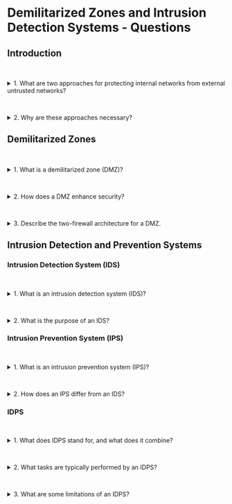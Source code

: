 # Demilitarized Zones and Intrusion Detection Systems - Questions

## Introduction

&nbsp;
<details>
<summary>1. What are two approaches for protecting internal networks from external untrusted networks?</summary>

1. **Demilitarized Zones (DMZ)**  
2. **Intrusion Detection and Prevention Systems (IDPS)**

</details>

&nbsp;
<details>
<summary>2. Why are these approaches necessary?</summary>

They provide additional layers of security and segregation, protecting internal networks from attacks originating from external untrusted networks like the internet.

</details>

## Demilitarized Zones

&nbsp;
<details>
<summary>1. What is a demilitarized zone (DMZ)?</summary>

A DMZ is a part of a network, or a complete network, placed between the internal network and the external untrusted network (e.g., the internet). It provides an additional layer of security by segregating internal resources from external access.

</details>

&nbsp;
<details>
<summary>2. How does a DMZ enhance security?</summary>

* Provides an extra layer of segregation between internal and external networks.  
* Requires attackers to breach multiple firewalls.  
* Restricts routes between private networks and the internet.  
* Ensures only external-facing resources like web servers are accessible to untrusted networks.

</details>

&nbsp;
<details>
<summary>3. Describe the two-firewall architecture for a DMZ.</summary>

1. **Perimeter Firewall:**  
    * Controls traffic between the external untrusted network and the DMZ.  
    * Allows external access to resources within the DMZ.  

2. **Internal Firewall:**  
    * Controls traffic between the internal network and the DMZ.  
    * Prevents external network traffic from accessing the internal network.  

In effect, internal and external networks can communicate with the DMZ but not directly with each other.

</details>

## Intrusion Detection and Prevention Systems

### Intrusion Detection System (IDS)

&nbsp;
<details>
<summary>1. What is an intrusion detection system (IDS)?</summary>

An IDS monitors a network for unusual behavior or suspected incidents, such as violations of security policies, denial of service attacks, malware, or unauthorized access.

</details>

&nbsp;
<details>
<summary>2. What is the purpose of an IDS?</summary>

To identify potential security incidents and log them for analysis, without necessarily taking action to stop the incidents.

</details>

### Intrusion Prevention System (IPS)

&nbsp;
<details>
<summary>1. What is an intrusion prevention system (IPS)?</summary>

An IPS is software that includes all the capabilities of an IDS but also attempts to stop potential incidents, such as blocking access to a resource or IP.

</details>

&nbsp;
<details>
<summary>2. How does an IPS differ from an IDS?</summary>

* **IDS:** Detects and logs incidents without taking action.  
* **IPS:** Detects and actively prevents incidents by blocking access or taking other measures.

</details>

### IDPS

&nbsp;
<details>
<summary>1. What does IDPS stand for, and what does it combine?</summary>

IDPS stands for **Intrusion Detection and Prevention Systems**. It combines the capabilities of both IDS and IPS technologies.

</details>

&nbsp;
<details>
<summary>2. What tasks are typically performed by an IDPS?</summary>

1. **Event Logging:**  
    * Records observed events, which can be logged locally or sent to other systems.  

2. **Alert Notifications:**  
    * Notifies security administrators about critical events via email or user interface messages.  

3. **Report Generation:**  
    * Summarizes monitored events or provides detailed reports for management or policy refinement.  

</details>

&nbsp;
<details>
<summary>3. What are some limitations of an IDPS?</summary>

* Cannot prevent administrator misconfigurations.  
* Does not address insider threats.  
* Cannot mitigate social engineering attacks.

</details>
